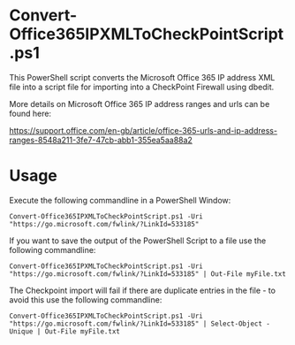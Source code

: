 # Convert-Office365IPXMLToCheckPointScript.ps1

This PowerShell script converts the Microsoft Office 365 IP address XML file into a script file for importing
into a CheckPoint Firewall using dbedit.

More details on Microsoft Office 365 IP address ranges and urls can be found here:

https://support.office.com/en-gb/article/office-365-urls-and-ip-address-ranges-8548a211-3fe7-47cb-abb1-355ea5aa88a2


Usage
========
Execute the following commandline in a PowerShell Window:

	Convert-Office365IPXMLToCheckPointScript.ps1 -Uri "https://go.microsoft.com/fwlink/?LinkId=533185"
	
If you want to save the output of the PowerShell Script to a file use the following commandline:

	Convert-Office365IPXMLToCheckPointScript.ps1 -Uri "https://go.microsoft.com/fwlink/?LinkId=533185" | Out-File myFile.txt
	
The Checkpoint import will fail if there are duplicate entries in the file - to avoid this use the following commandline:

	Convert-Office365IPXMLToCheckPointScript.ps1 -Uri "https://go.microsoft.com/fwlink/?LinkId=533185" | Select-Object -Unique | Out-File myFile.txt